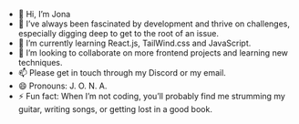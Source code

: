 - 👋 Hi, I’m Jona
- 👀 I’ve always been fascinated by development and thrive on challenges, especially digging deep to get to the root of an issue.
- 🌱 I’m currently learning React.js, TailWind.css and JavaScript.
- 💞️ I’m looking to collaborate on more frontend projects and learning new techniques. 
- 📫 Please get in touch through my Discord or my email.
- 😄 Pronouns: J. O. N. A.
- ⚡ Fun fact: When I’m not coding, you’ll probably find me strumming my guitar, writing songs, or getting lost in a good book.

<!---
Demo-Jona30/Demo-Jona30 is a ✨ special ✨ repository because its `README.md` (this file) appears on your GitHub profile.
You can click the Preview link to take a look at your changes.
--->
